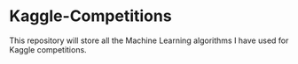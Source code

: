 # Kaggle-Competitions
This repository will store all the Machine Learning algorithms I have used for Kaggle competitions.
